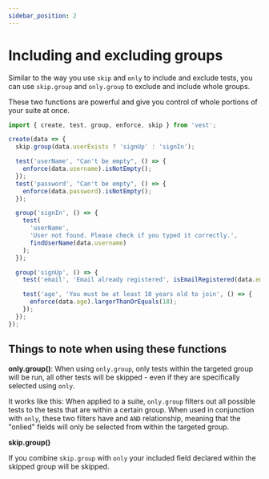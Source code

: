 ```yaml
---
sidebar_position: 2
---
```


# Including and excluding groups

Similar to the way you use `skip` and `only` to include and exclude tests, you can use `skip.group` and `only.group` to exclude and include whole groups.

These two functions are powerful and give you control of whole portions of your suite at once.

```js
import { create, test, group, enforce, skip } from 'vest';

create(data => {
  skip.group(data.userExists ? 'signUp' : 'signIn');

  test('userName', "Can't be empty", () => {
    enforce(data.username).isNotEmpty();
  });
  test('password', "Can't be empty", () => {
    enforce(data.password).isNotEmpty();
  });

  group('signIn', () => {
    test(
      'userName',
      'User not found. Please check if you typed it correctly.',
      findUserName(data.username)
    );
  });

  group('signUp', () => {
    test('email', 'Email already registered', isEmailRegistered(data.email));

    test('age', 'You must be at least 18 years old to join', () => {
      enforce(data.age).largerThanOrEquals(18);
    });
  });
});
```

## Things to note when using these functions

**only.group()**:
When using `only.group`, only tests within the targeted group will be run, all other tests will be skipped - even if they are specifically selected using `only`.

It works like this:
When applied to a suite, `only.group` filters out all possible tests to the tests that are within a certain group. When used in conjunction with `only`, these two filters have and `AND` relationship, meaning that the "onlied" fields will only be selected from within the targeted group.

**skip.group()**

If you combine `skip.group` with `only` your included field declared within the skipped group will be skipped.
